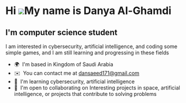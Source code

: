 
Hi ![](https://user-images.githubusercontent.com/18350557/176309783-0785949b-9127-417c-8b55-ab5a4333674e.gif)My name is Danya Al-Ghamdi
=======================================================================================================================================

I'm computer science student
----------------------------

I am interested in cybersecurity, artificial intelligence, and coding some simple games, and I am still learning and progressing in these fields

* 🌍  I'm based in Kingdom of Saudi Arabia
* ✉️  You can contact me at [dansaeed171@gmail.com](mailto:dansaeed171@gmail.com)
* 🧠  I'm learning cybersecurity, artificial intelligence
* 🤝  I'm open to collaborating on Interesting projects in space, artificial intelligence, or projects that contribute to solving problems


<!--- 👋 Hi, I’m @Danyah0-0
- 👀 I’m interested in Artificial Intelligence and CyberSecurity and coding some games
- 🌱 I’m currently learning in all the above
- 📫 How to reach me? by my email dansaeed171@gmail.com
--->
<!---
Danyah0-0/Danyah0-0 is a ✨ special ✨ repository because its `README.md` (this file) appears on your GitHub profile.
You can click the Preview link to take a look at your changes.
--->
